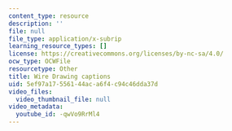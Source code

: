 ```yaml
---
content_type: resource
description: ''
file: null
file_type: application/x-subrip
learning_resource_types: []
license: https://creativecommons.org/licenses/by-nc-sa/4.0/
ocw_type: OCWFile
resourcetype: Other
title: Wire Drawing captions
uid: 5ef97a17-5561-44ac-a6f4-c94c46dda37d
video_files:
  video_thumbnail_file: null
video_metadata:
  youtube_id: -qwVo9RrMl4
---
```


